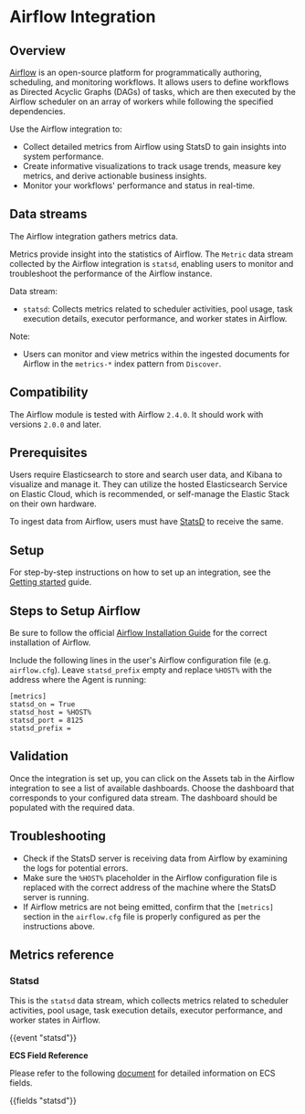 # Airflow Integration

## Overview

[Airflow](https://airflow.apache.org/docs/apache-airflow/stable/logging-monitoring/metrics.html) is an open-source platform for programmatically authoring, scheduling, and monitoring workflows. It allows users to define workflows as Directed Acyclic Graphs (DAGs) of tasks, which are then executed by the Airflow scheduler on an array of workers while following the specified dependencies.

Use the Airflow integration to:

- Collect detailed metrics from Airflow using StatsD to gain insights into system performance.
- Create informative visualizations to track usage trends, measure key metrics, and derive actionable business insights.
- Monitor your workflows' performance and status in real-time.

## Data streams

The Airflow integration gathers metrics data.

Metrics provide insight into the statistics of Airflow. The `Metric` data stream collected by the Airflow integration is `statsd`, enabling users to monitor and troubleshoot the performance of the Airflow instance.

Data stream:

- `statsd`: Collects metrics related to scheduler activities, pool usage, task execution details, executor performance, and worker states in Airflow.

Note:
- Users can monitor and view metrics within the ingested documents for Airflow in the `metrics-*` index pattern from `Discover`.

## Compatibility

The Airflow module is tested with Airflow `2.4.0`. It should work with versions `2.0.0` and later.

## Prerequisites

Users require Elasticsearch to store and search user data, and Kibana to visualize and manage it. They can utilize the hosted Elasticsearch Service on Elastic Cloud, which is recommended, or self-manage the Elastic Stack on their own hardware.

To ingest data from Airflow, users must have [StatsD](https://github.com/statsd/statsd) to receive the same.

## Setup

For step-by-step instructions on how to set up an integration, see the [Getting started](https://www.elastic.co/guide/en/starting-with-the-elasticsearch-platform-and-its-solutions/current/getting-started-observability.html) guide.

## Steps to Setup Airflow

Be sure to follow the official [Airflow Installation Guide](https://airflow.apache.org/docs/apache-airflow/stable/installation/index.html) for the correct installation of Airflow.

Include the following lines in the user's Airflow configuration file (e.g. `airflow.cfg`). Leave `statsd_prefix` empty and replace `%HOST%` with the address where the Agent is running:

```
[metrics]
statsd_on = True
statsd_host = %HOST%
statsd_port = 8125
statsd_prefix =
```

## Validation

Once the integration is set up, you can click on the Assets tab in the Airflow integration to see a list of available dashboards. Choose the dashboard that corresponds to your configured data stream. The dashboard should be populated with the required data.

## Troubleshooting

- Check if the StatsD server is receiving data from Airflow by examining the logs for potential errors.
- Make sure the `%HOST%` placeholder in the Airflow configuration file is replaced with the correct address of the machine where the StatsD server is running.
- If Airflow metrics are not being emitted, confirm that the `[metrics]` section in the `airflow.cfg` file is properly configured as per the instructions above.

## Metrics reference

### Statsd
This is the `statsd` data stream, which collects metrics related to scheduler activities, pool usage, task execution details, executor performance, and worker states in Airflow.

{{event "statsd"}}

**ECS Field Reference**

Please refer to the following [document](https://www.elastic.co/guide/en/ecs/current/ecs-field-reference.html) for detailed information on ECS fields.

{{fields "statsd"}}
